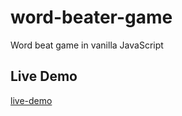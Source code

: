# word-beater-game
Word beat game in vanilla JavaScript

## Live Demo

[live-demo](https://word-beat-anarseferov.netlify.app/)
